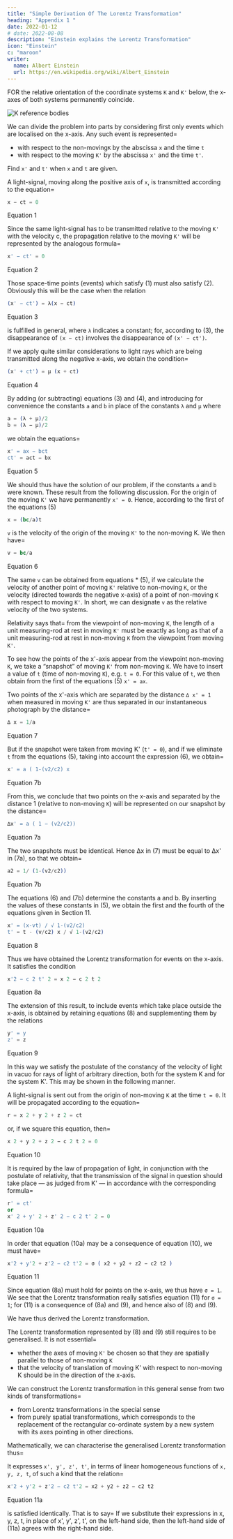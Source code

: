 ```yaml
---
title: "Simple Derivation Of The Lorentz Transformation"
heading: "Appendix 1 "
date: 2022-01-12
# date: 2022-08-08
description: "Einstein explains the Lorentz Transformation"
icon: "Einstein"
c: "maroon"
writer:
  name: Albert Einstein
  url: https://en.wikipedia.org/wiki/Albert_Einstein
---
```




FOR the relative orientation of the coordinate systems `K` and `K'` below, the x-axes of both systems permanently coincide. 

![K reference bodies](/graphics/physics/trans.png)


We can divide the problem into parts by considering first only events which are localised on the x-axis. Any such event is represented= 
- with respect to the non-moving`K` by the abscissa `x` and the time `t`
- with respect to the moving `K'` by the abscissa `x'` and the time `t'`.

Find `x'` and `t'` when `x` and `t` are given.


A light-signal, moving along the positive axis of `x`, is transmitted according to the equation= 

``` elixir
x − ct = 0 
```
<figcaption>Equation 1</figcaption>


Since the same light-signal has to be transmitted relative to the moving `K'` with the velocity c, the propagation relative to the moving `K'` will be represented by the analogous formula= 

``` elixir
x' − ct' = 0
```
<figcaption>Equation 2</figcaption>


Those space-time points (events) which satisfy (1) must also satisfy (2). Obviously this will be the case when the relation

``` elixir
(x' − ct') = λ(x − ct)
```
<figcaption>Equation 3</figcaption>

is fulfilled in general, where `λ` indicates a constant; for, according to (3), the disappearance of `(x − ct)` involves the disappearance of `(x' − ct')`.

If we apply quite similar considerations to light rays which are being transmitted along the negative x-axis, we obtain the condition= 

``` elixir
(x' + ct') = µ (x + ct)
```
<figcaption>Equation 4</figcaption>

By adding (or subtracting) equations (3) and (4), and introducing for convenience the constants `a` and `b` in place of the constants `λ` and `µ` where

``` elixir
a = (λ + µ)/2
b = (λ − µ)/2 
```

we obtain the equations= 

``` elixir
x' = ax − bct
ct' = act − bx 
```
<figcaption>Equation 5</figcaption>

We should thus have the solution of our problem, if the constants `a` and `b` were known. These result from the following discussion. For the origin of the moving `K'` we have permanently `x' = 0`. Hence, according to the first of the equations (5)

``` elixir
x = (bc/a)t
```

`v` is the velocity of the origin of the moving `K'` to the non-moving K. We then have= 

``` elixir
v = bc/a
```
<figcaption>Equation 6</figcaption>

The same `v` can be obtained from equations * (5), if we calculate the velocity of another point of moving `K'` relative to non-moving `K`, or the velocity (directed towards the negative x-axis) of a point of non-moving `K` with respect to moving `K'`. In short, we can designate `v` as the relative velocity of the two systems.

Relativity says that=  from the viewpoint of non-moving `K`, the length of a unit measuring-rod at rest in moving `K'` must be exactly as long as that  of a unit measuring-rod at rest in non-moving `K` from the viewpoint from moving `K'`.

To see how the points of the x'-axis appear from the viewpoint non-moving `K`, we take a “snapshot” of moving `K'` from non-moving `K`. We have to insert a value of `t` (time of non-moving `K`), e.g. `t = 0`.  For this value of `t`, we then obtain from the first of the equations (5) `x' = ax`.

Two points of the x'-axis which are separated by the distance `∆ x' = 1` when measured in moving `K'` are thus separated in our instantaneous photograph by the distance= 

``` elixir
∆ x = 1/a
```
<figcaption>Equation 7</figcaption>

But if the snapshot were taken from moving K' (`t' = 0`), and if we eliminate `t` from the equations (5), taking into account the expression (6), we obtain= 

``` elixir
x' = a ( 1-(v2/c2) x
```
<figcaption>Equation 7b</figcaption>


From this, we conclude that two points on the x-axis and separated by the distance 1 (relative to non-moving `K`) will be represented on our snapshot by the distance= 

``` elixir
∆x' = a ( 1 − (v2/c2))
```
<figcaption>Equation 7a</figcaption>


The two snapshots must be identical. Hence ∆x in (7) must be equal to ∆x' in (7a), so that we obtain= 

``` elixir
a2 = 1/ (1-(v2/c2))
```
<figcaption>Equation 7b</figcaption>


The equations (6) and (7b) determine the constants a and b. By inserting the values of these constants in (5), we obtain the first and the fourth of the equations given in Section 11.


``` elixir
x' = (x-vt) / √ 1-(v2/c2)
t' = t - (v/c2) x / √ 1-(v2/c2)
```
<figcaption>Equation 8</figcaption>


Thus we have obtained the Lorentz transformation for events on the x-axis. It satisfies the condition

``` elixir
x'2 − c 2 t' 2 = x 2 − c 2 t 2
```
<figcaption>Equation 8a</figcaption>


The extension of this result, to include events which take place outside the x-axis, is obtained by retaining equations (8) and supplementing them by the relations

``` elixir
y' = y
z' = z
```
<figcaption>Equation 9</figcaption>


In this way we satisfy the postulate of the constancy of the velocity of light in vacuo for rays of light of arbitrary direction, both for the system K and for the system K'. This may be shown in the following manner.

A light-signal is sent out from the origin of non-moving `K` at the time `t = 0`. It will be propagated according to the equation= 

``` elixir
r = x 2 + y 2 + z 2 = ct
```

or, if we square this equation, then= 

``` elixir
x 2 + y 2 + z 2 − c 2 t 2 = 0
```
<figcaption>Equation 10</figcaption>

It is required by the law of propagation of light, in conjunction with the postulate of relativity, that the transmission of the signal in question should take place — as judged from K' — in accordance with the corresponding formula= 

``` elixir
r' = ct'
or
x' 2 + y' 2 + z' 2 − c 2 t' 2 = 0
```
<figcaption>Equation 10a</figcaption>


In order that equation (10a) may be a consequence of equation (10), we must have= 

``` elixir
x'2 + y'2 + z'2 − c2 t'2 = σ ( x2 + y2 + z2 − c2 t2 )
```
<figcaption>Equation 11</figcaption>

Since equation (8a) must hold for points on the x-axis, we thus have `σ = 1`. We see that the Lorentz transformation really satisfies equation (11) for `σ = 1`; for (11) is a consequence of (8a) and (9), and hence also of (8) and (9). 

We have thus derived the Lorentz transformation. 

The Lorentz transformation represented by (8) and (9) still requires to be generalised. It is not essential= 
- whether the axes of moving `K'` be chosen so that they are spatially parallel to those of non-moving `K`
- that the velocity of translation of moving K' with respect to non-moving K should be in the direction of the x-axis. 

We can construct the Lorentz transformation in this general sense from two kinds of transformations= 
- from Lorentz transformations in the special sense 
- from purely spatial transformations, which corresponds to the replacement of the rectangular co-ordinate system by a new system with its axes pointing in other directions.

Mathematically, we can characterise the generalised Lorentz transformation thus= 

It expresses `x', y', z', t'`, in terms of linear homogeneous functions of `x, y, z, t`, of such a kind that the relation= 

``` elixir
x'2 + y'2 + z'2 − c2 t'2 = x2 + y2 + z2 − c2 t2
```
<figcaption>Equation 11a</figcaption>

is satisfied identically. That is to say=  If we substitute their expressions in x, y, z, t, in place of x', y', z', t', on the left-hand side, then the left-hand side of (11a) agrees with the right-hand side.
